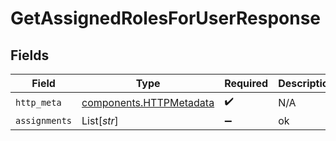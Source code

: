 # GetAssignedRolesForUserResponse


## Fields

| Field                                                              | Type                                                               | Required                                                           | Description                                                        |
| ------------------------------------------------------------------ | ------------------------------------------------------------------ | ------------------------------------------------------------------ | ------------------------------------------------------------------ |
| `http_meta`                                                        | [components.HTTPMetadata](../../models/components/httpmetadata.md) | :heavy_check_mark:                                                 | N/A                                                                |
| `assignments`                                                      | List[*str*]                                                        | :heavy_minus_sign:                                                 | ok                                                                 |